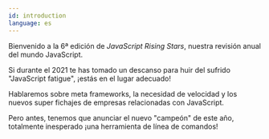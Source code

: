 ```yaml
---
id: introduction
language: es
---
```


Bienvenido a la 6ª edición de _JavaScript Rising Stars_, nuestra revisión anual del mundo JavaScript.

Si durante el 2021 te has tomado un descanso para huir del sufrido "JavaScript fatigue", ¡estás en el lugar adecuado! 

Hablaremos sobre meta frameworks, la necesidad de velocidad y los nuevos super fichajes de empresas relacionadas con JavaScript. 

Pero antes, tenemos que anunciar el nuevo "campeón" de este año, totalmente inesperado ¡una herramienta de línea de comandos! 